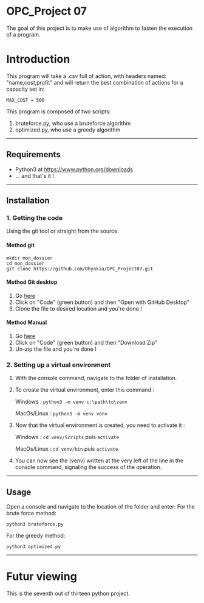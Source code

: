 # OPC_Project 07

The goal of this project is to make use of algorithm to fasten the execution of a program.


# Introduction

This program will take a .csv full of action, with headers named: "name,cost,profit" and will return the best combination of actions for a capacity set in:
```
MAX_COST = 500
```
This program is composed of two scripts:
1. bruteforce.py, who use a bruteforce algorithm
2. optimized.py, who use a greedy algorithm

---

## Requirements
* Python3 at https://www.python.org/downloads
* ... and that's it !
---

## Installation

### 1. Getting the code

Using the git tool or straight from the source.

#### Method git
```
mkdir mon_dossier
cd mon_dossier
git clone https://github.com/Dhyakia/OPC_Project07.git
```

#### Method Git desktop

1. Go [here](https://github.com/Dhyakia/OPC_Project07)
2. Click on "Code" (green button) and then "Open with GitHub Desktop"
3. Clone the file to desired location and you're done !

#### Method Manual
1. Go [here](https://github.com/Dhyakia/OPC_Project07)
2. Click on "Code" (green button) and then "Download Zip"
3. Un-zip the file and you're done !

### 2. Setting up a virtual environment
1. With the console command, navigate to the folder of installation.
2. To create the virtual environment, enter this command :

   Windows : ```python3 -m venv c:\path\to\venv```

   MacOs/Linux : ```python3 -m venv venv```
3. Now that the virtual environment is created, you need to activate it :

   Windows : ```cd venv/Scripts``` puis ```activate```
   
   MacOs/Linux : ```cd venv/bin``` puis ```activate```
   
4. You can now see the (venv) written at the very left of the line in the console command, signaling the success of the operation.
---

## Usage

Open a console and navigate to the location of the folder and enter:
For the brute force method:
```
python3 bruteforce.py
```
For the greedy method:
```
python3 optimized.py
```
---
# Futur viewing

This is the seventh out of thirteen python project.
